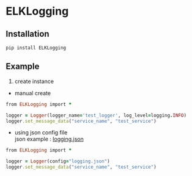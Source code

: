 # ELKLogging

## Installation

```
pip install ELKLogging
```

## Example

1. create instance

  * manual create
  ```ruby
  from ELKLogging import *
  
  logger = Logger(logger_name='test_logger', log_level=logging.INFO)
  logger.set_message_data("service_name", "test_service")
  ```
  
  * using json config file  
  json example : [logging.json](https://github.com/pyd0309/ELKLogging/blob/master/ELKLogging/logging.json)
  ```ruby
  from ELKLogging import *
  
  logger = Logger(config="logging.json")
  logger.set_message_data("service_name", "test_service")
  ```
  
  

